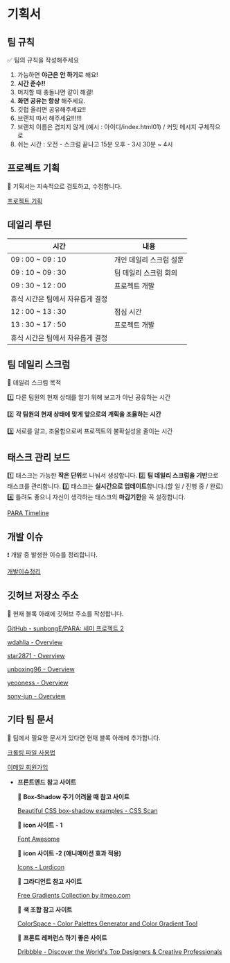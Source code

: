 # 기획서

## 팀 규칙

<aside> ✅ 팀의 규칙을 작성해주세요

1. 가능하면 **야근은 안 하기**로 해요!
2. **시간 준수!!**
3. 머지할 때 충돌나면 같이 해결!
4. **화면 공유는 항상** 해주세요.
5. 깃헙 올리면 공유해주세요!!
6. 브랜치  따서 해주세요!!!!!!
7. 브랜치 이름은 겹치지 않게 (예시 : 아이디/index.html01) / 커밋 메시지 구체적으로
8. 쉬는 시간 : 오전 - 스크럼 끝나고 15분 오후 - 3시 30분 ~ 4시



## 프로젝트 기획

<aside> 🔔 기획서는 지속적으로 검토하고, 수정합니다.



[프로젝트 기획](https://www.notion.so/1c6bfd6286094970aaae889af8d17316)

## 데일리 루틴

| 시간                             | 내용                    |
| -------------------------------- | ----------------------- |
| 09 : 00 ~ 09 : 10                | 개인 데일리 스크럼 설문 |
| 09 : 10 ~ 09 : 30                | 팀 데일리 스크럼 회의   |
| 09 : 30 ~ 12 : 00                | 프로젝트 개발           |
| 휴식 시간은 팀에서 자유롭게 결정 |                         |
| 12 : 00 ~ 13 : 30                | 점심 시간               |
| 13 : 30 ~ 17 : 50                | 프로젝트 개발           |
| 휴식 시간은 팀에서 자유롭게 결정 |                         |

## 팀 데일리 스크럼

🔔 데일리 스크럼 목적 

1️⃣ 다른 팀원의 현재 상태를 알기 위해 보고가 아닌 공유하는 시간 

2️⃣ **각 팀원의 현재 상태에 맞게 앞으로의 계획을 조율하는 시간** 

3️⃣ 서로를 알고, 조율함으로써 프로젝트의 불확실성을 줄이는 시간

## 태스크 관리 보드

1️⃣ 태스크는 가능한 **작은 단위**로 나눠서 생성합니다. 
2️⃣ **팀 데일리 스크럼을 기반**으로 태스크를 관리합니다. 
3️⃣ 태스크는 **실시간으로 업데이트**합니다.(할 일 / 진행 중 / 완료) 
4️⃣ 틀려도 좋으니 자신이 생각하는 태스크의 **마감기한**을 꼭 설정합니다.



[PARA Timeline](https://www.notion.so/c9679a5f45964f8b9419f3998954394d)

## 개발 이슈

 ❗ 개발 중 발생한 이슈를 정리합니다.

[개발이슈정리](https://www.notion.so/bc2ddcc42f0d4b3a8f57c4b09d4f5ae9)

## 깃허브 저장소 주소

<aside> 🐙 현재 블록 아래에 깃허브 주소를 작성합니다.

[GitHub - sunbongE/PARA: 세미 프로젝트 2](https://github.com/sunbongE/PARA)

[wdahlia - Overview](https://github.com/wdahlia)

[star2871 - Overview](https://github.com/star2871)

[unboxing96 - Overview](https://github.com/unboxing96)

[yeooness - Overview](https://github.com/yeooness)

[sony-jun - Overview](https://github.com/sony-jun)

## 기타 팀 문서

📄 팀에서 필요한 문서가 있다면 현재 블록 아래에 추가합니다.

[크롤링 파일 사용법](https://www.notion.so/3a18eb4615074719908d7538ae08c4a3)

[이메일 회원가입](https://www.notion.so/324f17a5560049e1936cc88cfebe986f)

- **프론트엔드 참고 사이트**

  📂 **Box-Shadow 주기 어려울 때 참고 사이트**

  [Beautiful CSS box-shadow examples - CSS Scan](https://getcssscan.com/css-box-shadow-examples)

  📂 **icon 사이트 - 1**

  [Font Awesome](https://fontawesome.com/)

  📂 **icon 사이트 -2 (애니메이션 효과 적용)**

  [Icons - Lordicon](https://lordicon.com/icons)

  📂 **그라디언트 참고 사이트**

  [Free Gradients Collection by itmeo.com](https://webgradients.com/)

  📂 **색 조합 참고 사이트**

  [ColorSpace - Color Palettes Generator and Color Gradient Tool](https://mycolor.space/)

  📂 **프론트 레퍼런스 하기 좋은 사이트**

  [Dribbble - Discover the World's Top Designers & Creative Professionals](https://dribbble.com/)